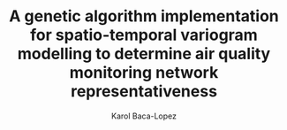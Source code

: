 ---
paperId: 42
author: Karol Baca-Lopez
publicationauthor: Baca-Lopez, K.
title: A genetic algorithm implementation for spatio-temporal variogram modelling to determine air quality monitoring network representativeness
pdf: Poster_Baca-Lopez_Karol.pdf
poster: --
alt: --
type: Poster
topic: Applications
link: https://research.latinxinai.org/papers/neurips/2019/pdf/Poster_Baca-Lopez_Karol.pdf
conference: neurips
year: 2019
tags: neurips-2019
location: Vancouver, Canada
---